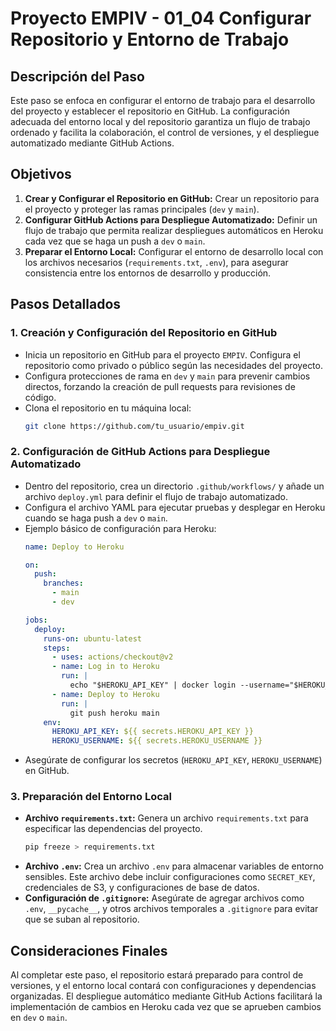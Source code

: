 
# Proyecto EMPIV - 01_04 Configurar Repositorio y Entorno de Trabajo

## Descripción del Paso
Este paso se enfoca en configurar el entorno de trabajo para el desarrollo del proyecto y establecer el repositorio en GitHub. La configuración adecuada del entorno local y del repositorio garantiza un flujo de trabajo ordenado y facilita la colaboración, el control de versiones, y el despliegue automatizado mediante GitHub Actions.

## Objetivos
1. **Crear y Configurar el Repositorio en GitHub:** Crear un repositorio para el proyecto y proteger las ramas principales (`dev` y `main`).
2. **Configurar GitHub Actions para Despliegue Automatizado:** Definir un flujo de trabajo que permita realizar despliegues automáticos en Heroku cada vez que se haga un push a `dev` o `main`.
3. **Preparar el Entorno Local:** Configurar el entorno de desarrollo local con los archivos necesarios (`requirements.txt`, `.env`), para asegurar consistencia entre los entornos de desarrollo y producción.

## Pasos Detallados
### 1. Creación y Configuración del Repositorio en GitHub
   - Inicia un repositorio en GitHub para el proyecto `EMPIV`. Configura el repositorio como privado o público según las necesidades del proyecto.
   - Configura protecciones de rama en `dev` y `main` para prevenir cambios directos, forzando la creación de pull requests para revisiones de código.
   - Clona el repositorio en tu máquina local:
     ```bash
     git clone https://github.com/tu_usuario/empiv.git
     ```

### 2. Configuración de GitHub Actions para Despliegue Automatizado
   - Dentro del repositorio, crea un directorio `.github/workflows/` y añade un archivo `deploy.yml` para definir el flujo de trabajo automatizado.
   - Configura el archivo YAML para ejecutar pruebas y desplegar en Heroku cuando se haga push a `dev` o `main`.
   - Ejemplo básico de configuración para Heroku:
     ```yaml
     name: Deploy to Heroku

     on:
       push:
         branches:
           - main
           - dev

     jobs:
       deploy:
         runs-on: ubuntu-latest
         steps:
           - uses: actions/checkout@v2
           - name: Log in to Heroku
             run: |
               echo "$HEROKU_API_KEY" | docker login --username="$HEROKU_USERNAME" --password-stdin registry.heroku.com
           - name: Deploy to Heroku
             run: |
               git push heroku main
         env:
           HEROKU_API_KEY: ${{ secrets.HEROKU_API_KEY }}
           HEROKU_USERNAME: ${{ secrets.HEROKU_USERNAME }}
     ```
   - Asegúrate de configurar los secretos (`HEROKU_API_KEY`, `HEROKU_USERNAME`) en GitHub.

### 3. Preparación del Entorno Local
   - **Archivo `requirements.txt`:** Genera un archivo `requirements.txt` para especificar las dependencias del proyecto.
     ```bash
     pip freeze > requirements.txt
     ```
   - **Archivo `.env`:** Crea un archivo `.env` para almacenar variables de entorno sensibles. Este archivo debe incluir configuraciones como `SECRET_KEY`, credenciales de S3, y configuraciones de base de datos.
   - **Configuración de `.gitignore`:** Asegúrate de agregar archivos como `.env`, `__pycache__`, y otros archivos temporales a `.gitignore` para evitar que se suban al repositorio.

## Consideraciones Finales
Al completar este paso, el repositorio estará preparado para control de versiones, y el entorno local contará con configuraciones y dependencias organizadas. El despliegue automático mediante GitHub Actions facilitará la implementación de cambios en Heroku cada vez que se aprueben cambios en `dev` o `main`.

